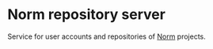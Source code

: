 # Norm repository server
Service for user accounts and repositories of [Norm](https://github.com/krre/norm) projects.
